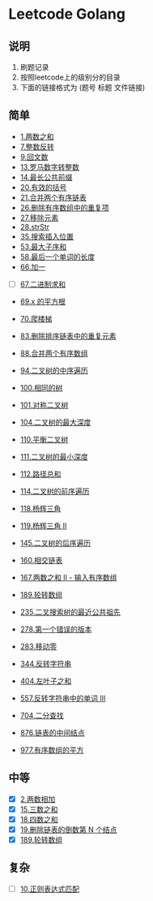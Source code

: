 # Leetcode Golang

## 说明
1. 刷题记录
2. 按照leetcode上的级别分的目录
3. 下面的链接格式为 (题号 标题 文件链接)

## 简单
- [1.两数之和](https://github.com/fizzse/leetcode/blob/main/simple/1.go)
- [7.整数反转](https://github.com/fizzse/leetcode/blob/main/simple/7.go)
- [9.回文数](https://github.com/fizzse/leetcode/blob/main/simple/9.go)
- [13.罗马数字转整数](https://github.com/fizzse/leetcode/blob/main/simple/13.go)
- [14.最长公共前缀](https://github.com/fizzse/leetcode/blob/main/simple/14.go)
- [20.有效的括号](https://github.com/fizzse/leetcode/blob/main/simple/20.go)
- [21.合并两个有序链表](https://github.com/fizzse/leetcode/blob/main/simple/21.go)
- [26.删除有序数组中的重复项](https://github.com/fizzse/leetcode/blob/main/simple/26.go)
- [27.移除元素](https://github.com/fizzse/leetcode/blob/main/simple/27.go)
- [28.strStr](https://github.com/fizzse/leetcode/blob/main/simple/28.go)
- [35.搜索插入位置](https://github.com/fizzse/leetcode/blob/main/simple/35.go)
- [53.最大子序和](https://github.com/fizzse/leetcode/blob/main/simple/53.go)
- [58.最后一个单词的长度](https://github.com/fizzse/leetcode/blob/main/simple/58.go)
- [66.加一](https://github.com/fizzse/leetcode/blob/main/simple/66.go)
- [ ] [67.二进制求和](https://github.com/fizzse/leetcode/blob/main/simple/67.go)
- [69.x 的平方根](https://github.com/fizzse/leetcode/blob/main/simple/69.go)
- [70.爬楼梯](https://github.com/fizzse/leetcode/blob/main/simple/70.go)
- [83.删除排序链表中的重复元素](https://github.com/fizzse/leetcode/blob/main/simple/83.go)
- [88.合并两个有序数组](https://github.com/fizzse/leetcode/blob/main/simple/88.go)
- [94.二叉树的中序遍历](https://github.com/fizzse/leetcode/blob/main/simple/94.go)
- [100.相同的树](https://github.com/fizzse/leetcode/blob/main/simple/100.go)
- [101.对称二叉树](https://github.com/fizzse/leetcode/blob/main/simple/101.go)
- [104.二叉树的最大深度](https://github.com/fizzse/leetcode/blob/main/simple/104.go)
- [110.平衡二叉树](https://github.com/fizzse/leetcode/blob/main/simple/110.go)
- [111.二叉树的最小深度](https://github.com/fizzse/leetcode/blob/main/simple/111.go)
- [112.路径总和](https://github.com/fizzse/leetcode/blob/main/simple/112.go)
- [114.二叉树的前序遍历](https://github.com/fizzse/leetcode/blob/main/simple/114.go)  

- [118.杨辉三角](https://github.com/fizzse/leetcode/blob/main/simple/118.go)
- [119.杨辉三角 II](https://github.com/fizzse/leetcode/blob/main/simple/119.go)
- [145.二叉树的后序遍历](https://github.com/fizzse/leetcode/blob/main/simple/145.go)
- [160.相交链表](https://github.com/fizzse/leetcode/blob/main/simple/160.go)
- [167.两数之和 II - 输入有序数组](https://github.com/fizzse/leetcode/blob/main/simple/167.go)
- [189.轮转数组](https://github.com/fizzse/leetcode/blob/main/simple/189.go)
- [235.二叉搜索树的最近公共祖先](https://github.com/fizzse/leetcode/blob/main/simple/235.go)
- [278.第一个错误的版本](https://github.com/fizzse/leetcode/blob/main/simple/278.go)
- [283.移动零](https://github.com/fizzse/leetcode/blob/main/simple/283.go)
- [344.反转字符串](https://github.com/fizzse/leetcode/blob/main/simple/344.go)
- [404.左叶子之和](https://github.com/fizzse/leetcode/blob/main/simple/404.go)
- [557.反转字符串中的单词 III](https://github.com/fizzse/leetcode/blob/main/simple/557.go)
- [704.二分查找](https://github.com/fizzse/leetcode/blob/main/simple/704.go)
- [876.链表的中间结点](https://github.com/fizzse/leetcode/blob/main/simple/876.go)
- [977.有序数组的平方](https://github.com/fizzse/leetcode/blob/main/simple/977.go)
## 中等
- [x] [2.两数相加](https://github.com/fizzse/leetcode/blob/main/medium/2.go)
- [x] [15.三数之和](https://github.com/fizzse/leetcode/blob/main/simple/15.go)
- [x] [18.四数之和](https://github.com/fizzse/leetcode/blob/main/simple/18.go)
- [x] [19.删除链表的倒数第 N 个结点](https://github.com/fizzse/leetcode/blob/main/medium/19.go)
- [x] [189.轮转数组](https://github.com/fizzse/leetcode/blob/main/medium/189.go)
## 复杂
- [ ] [10.正则表达式匹配](https://github.com/fizzse/leetcode/blob/main/difficult/10.go)
